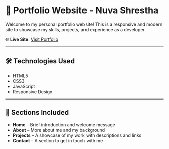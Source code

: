 # 💼 Portfolio Website - Nuva Shrestha

Welcome to my personal portfolio website! This is a responsive and modern site to showcase my skills, projects, and experience as a developer.

🌐 **Live Site**: [Visit Portfolio](https://nuvashrestha.github.io/portfolio)

---

## 🛠️ Technologies Used

- HTML5  
- CSS3  
- JavaScript  
- Responsive Design

---

## 📂 Sections Included

- **Home** – Brief introduction and welcome message  
- **About** – More about me and my background  
- **Projects** – A showcase of my work with descriptions and links  
- **Contact** – A section to get in touch with me
